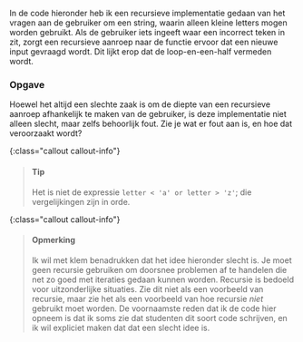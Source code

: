 In de code hieronder heb ik een recursieve
implementatie gedaan van het vragen aan de gebruiker om een string,
waarin alleen kleine letters mogen worden gebruikt. Als de gebruiker
iets ingeeft waar een incorrect teken in zit, zorgt een recursieve
aanroep naar de functie ervoor dat een nieuwe input gevraagd wordt. Dit
lijkt erop dat de loop-en-een-half vermeden wordt. 

### Opgave

Hoewel het altijd een
slechte zaak is om de diepte van een recursieve aanroep afhankelijk te
maken van de gebruiker, is deze implementatie niet alleen slecht, maar
zelfs behoorlijk fout. Zie je wat er fout aan is, en hoe dat veroorzaakt
wordt?

{:class="callout callout-info"}
> #### Tip
> Het is niet de expressie `letter < 'a' or letter > 'z'`; die vergelijkingen zijn in orde.

{:class="callout callout-info"}
> #### Opmerking
> Ik wil met klem benadrukken dat het idee hieronder slecht is. Je moet geen recursie gebruiken om doorsnee problemen af te handelen die net zo goed met iteraties gedaan kunnen worden. Recursie is bedoeld voor uitzonderlijke situaties. Zie dit niet als een voorbeeld van recursie, maar zie het als een voorbeeld van hoe recursie *niet* gebruikt moet worden. De voornaamste reden dat ik de code hier opneem is dat ik soms zie dat studenten dit soort code schrijven, en ik wil expliciet maken dat dat een slecht idee is.

